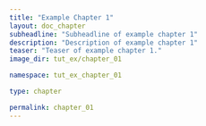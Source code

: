 ```yaml
---
title: "Example Chapter 1"
layout: doc_chapter
subheadline: "Subheadline of example chapter 1"
description: "Description of example chapter 1"
teaser: "Teaser of example chapter 1."
image_dir: tut_ex/chapter_01

namespace: tut_ex_chapter_01

type: chapter

permalink: chapter_01
---
```


